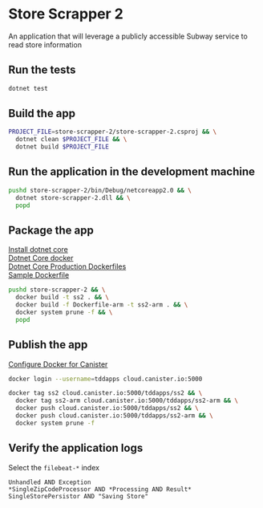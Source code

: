# Store Scrapper 2  

An application that will leverage a publicly accessible Subway service to read store information  

## Run the tests  

```bash
dotnet test
```

## Build the app  

```bash
PROJECT_FILE=store-scrapper-2/store-scrapper-2.csproj && \
  dotnet clean $PROJECT_FILE && \
  dotnet build $PROJECT_FILE
```

## Run the application in the development machine  

```bash
pushd store-scrapper-2/bin/Debug/netcoreapp2.0 && \
  dotnet store-scrapper-2.dll && \
  popd
```

## Package the app  

[Install dotnet core](https://www.microsoft.com/net/learn/get-started/linuxubuntu)  
[Dotnet Core docker](https://github.com/dotnet/dotnet-docker)  
[Dotnet Core Production Dockerfiles](https://github.com/dotnet/dotnet-docker-samples/tree/master/dotnetapp-prod)  
[Sample Dockerfile](https://github.com/dotnet/dotnet-docker-samples/blob/master/dotnetapp-prod/Dockerfile.arm32)  

```bash
pushd store-scrapper-2 && \
  docker build -t ss2 . && \
  docker build -f Dockerfile-arm -t ss2-arm . && \
  docker system prune -f && \
  popd
```

## Publish the app  

[Configure Docker for Canister](https://canister.freshdesk.com/support/solutions/articles/14000044525-configure-the-docker-cli-for-use-with-canister)

```bash
docker login --username=tddapps cloud.canister.io:5000

docker tag ss2 cloud.canister.io:5000/tddapps/ss2 && \
  docker tag ss2-arm cloud.canister.io:5000/tddapps/ss2-arm && \
  docker push cloud.canister.io:5000/tddapps/ss2 && \
  docker push cloud.canister.io:5000/tddapps/ss2-arm && \
  docker system prune -f
```

## Verify the application logs  

Select the `filebeat-*` index 

```
Unhandled AND Exception
*SingleZipCodeProcessor AND *Processing AND Result*
SingleStorePersistor AND "Saving Store"
```
